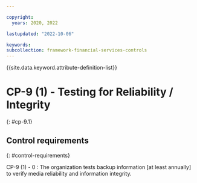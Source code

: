 ```yaml
---

copyright:
  years: 2020, 2022

lastupdated: "2022-10-06"

keywords: 
subcollection: framework-financial-services-controls
---
```


{{site.data.keyword.attribute-definition-list}}

               
# CP-9 (1) - Testing for Reliability / Integrity
{: #cp-9.1}

## Control requirements
{: #control-requirements}

CP-9 (1) - 0
    : The organization tests backup information [at least annually] to verify media reliability and information integrity.





